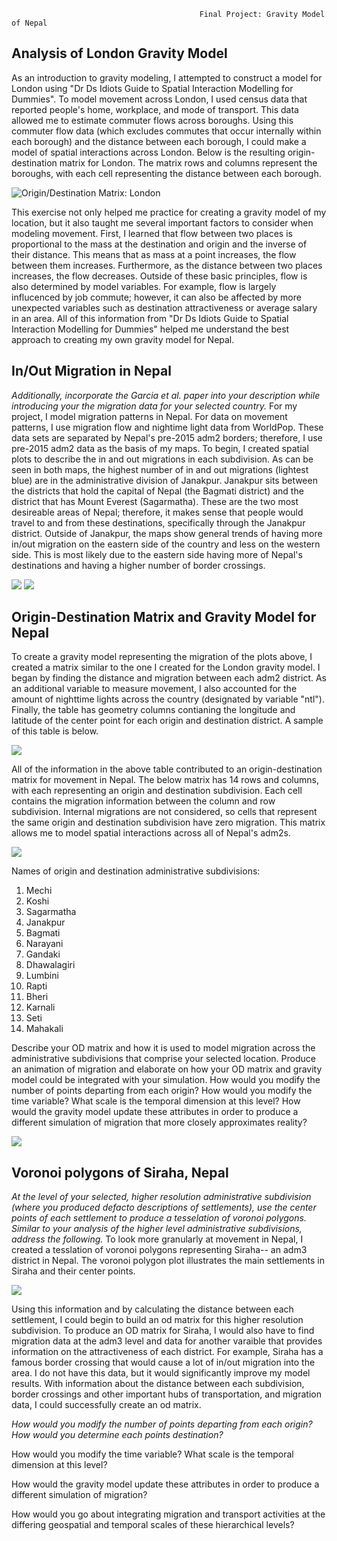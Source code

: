                                              Final Project: Gravity Model of Nepal
## Analysis of London Gravity Model 
As an introduction to gravity modeling, I attempted to construct a model for London using "Dr Ds Idiots Guide to Spatial Interaction Modelling for Dummies". To model movement across London, I used census data that reported people's home, workplace, and mode of transport. This data allowed me to estimate commuter flows across boroughs. Using this commuter flow data (which excludes commutes that occur internally within each borough) and the distance between each borough, I could make a model of spatial interactions across London. Below is the resulting origin-destination matrix for London. The matrix rows and columns represent the boroughs, with each cell representing the distance between each borough. 

![Origin/Destination Matrix: London](project_3/odm_london.png)

This exercise not only helped me practice for creating a gravity model of my location, but it also taught me several important factors to consider when modeling movement. First, I learned that flow between two places is proportional to the mass at the destination and origin and the inverse of their distance. This means that as mass at a point increases, the flow between them increases. Furthermore, as the distance between two places increases, the flow decreases. Outside of these basic principles, flow is also determined by model variables. For example, flow is largely influcenced by job commute; however, it can also be affected by more unexpected variables such as destination attractiveness or average salary in an area. All of this information from "Dr Ds Idiots Guide to Spatial Interaction Modelling for Dummies" helped me understand the best approach to creating my own gravity model for Nepal. 

## In/Out Migration in Nepal
*Additionally, incorporate the Garcia et al. paper into your description while introducing your the migration data for your selected country.*
For my project, I model migration patterns in Nepal. For data on movement patterns, I use migration flow and nightime light data from WorldPop. These data sets are separated by Nepal's pre-2015 adm2 borders; therefore, I use pre-2015 adm2 data as the basis of my maps. To begin, I created spatial plots to describe the in and out migrations in each subdivision. As can be seen in both maps, the highest number of in and out migrations (lightest blue) are in the administrative division of Janakpur. Janakpur sits between the districts that hold the capital of Nepal (the Bagmati district) and the district that has Mount Everest (Sagarmatha). These are the two most desireable areas of Nepal; therefore, it makes sense that people would travel to and from these destinations, specifically through the Janakpur district. Outside of Janakpur, the maps show general trends of having more in/out migration on the eastern side of the country and less on the western side. This is most likely due to the eastern side having more of Nepal's destinations and having a higher number of border crossings. 

![](project_3/inmigration.png)
![](project_3/outmigration.png)

## Origin-Destination Matrix and Gravity Model for Nepal
To create a gravity model representing the migration of the plots above, I created a matrix similar to the one I created for the London gravity model. I began by finding the distance and migration between each adm2 district. As an additional variable to measure movement, I also accounted for the amount of nighttime lights across the country (designated by variable "ntl"). Finally, the table has geometry columns contianing the longitude and latitude of the center point for each origin and destination district. A sample of this table is below. 

![](project_3/OD_npl.png)

All of the information in the above table contributed to an origin-destination matrix for movement in Nepal. The below matrix has 14 rows and columns, with each representing an origin and destination subdivision. Each cell contains the migration information between the column and row subdivision. Internal migrations are not considered, so cells that represent the same origin and destination subdivision have zero migration. This matrix allows me to model spatial interactions across all of Nepal's adm2s.

![](project_3/odm_npl.png)

Names of origin and destination administrative subdivisions:
1. Mechi  
2. Koshi  
3. Sagarmatha	  
4. Janakpur  
5. Bagmati  
6. Narayani  
7. Gandaki  
8. Dhawalagiri  
9. Lumbini	  
10. Rapti  
11. Bheri  
12. Karnali  
13. Seti  
14. Mahakali  


Describe your OD matrix and how it is used to model migration across the administrative subdivisions that comprise your selected location.
Produce an animation of migration and elaborate on how your OD matrix and gravity model could be integrated with your simulation.
How would you modify the number of points departing from each origin?
How would you modify the time variable? What scale is the temporal dimension at this level?
How would the gravity model update these attributes in order to produce a different simulation of migration that more closely approximates reality?

![](project_3/output.gif)

## Voronoi polygons of Siraha, Nepal
*At the level of your selected, higher resolution administrative subdivision (where you produced defacto descriptions of settlements), use the center points of each settlement to produce a tesselation of voronoi polygons. Similar to your analysis of the higher level administrative subdivisions, address the following.*
To look more granularly at movement in Nepal, I created a tesslation of voronoi polygons representing Siraha-- an adm3 district in Nepal. The voronoi polygon plot illustrates the main settlements in Siraha and their center points.

![](project_3/sir_vornoi.png)

Using this information and by calculating the distance between each settlement, I could begin to build an od matrix for this higher resolution subdivision. To produce an OD matrix for Siraha, I would also have to find migration data at the adm3 level and data for another varaible that provides information on the attractiveness of each district. For example, Siraha has a famous border crossing that would cause a lot of in/out migration into the area. I do not have this data, but it would significantly improve my model results. With information about the distance between each subdivision, border crossings and other important hubs of transportation, and migration data, I could successfully create an od matrix. 

*How would you modify the number of points departing from each origin? How would you determine each points destination?*


How would you modify the time variable? What scale is the temporal dimension at this level?


How would the gravity model update these attributes in order to produce a different simulation of migration?


How would you go about integrating migration and transport activities at the differing geospatial and temporal scales of these hierarchical levels?

